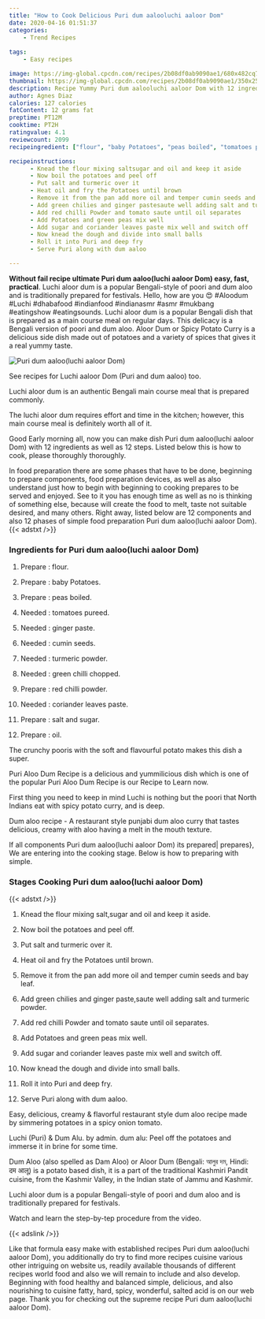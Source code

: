 ```yaml
---
title: "How to Cook Delicious Puri dum aalooluchi aaloor Dom"
date: 2020-04-16 01:51:37
categories:
    - Trend Recipes
    
tags:
    - Easy recipes

image: https://img-global.cpcdn.com/recipes/2b08df0ab9090ae1/680x482cq70/puri-dum-aalooluchi-aaloor-dom-recipe-main-photo.jpg
thumbnail: https://img-global.cpcdn.com/recipes/2b08df0ab9090ae1/350x250cq70/puri-dum-aalooluchi-aaloor-dom-recipe-main-photo.jpg
description: Recipe Yummy Puri dum aalooluchi aaloor Dom with 12 ingredients and 12 stages of easy cooking.
author: Agnes Diaz
calories: 127 calories
fatContent: 12 grams fat
preptime: PT12M
cooktime: PT2H
ratingvalue: 4.1
reviewcount: 2099
recipeingredient: ["flour", "baby Potatoes", "peas boiled", "tomatoes pureed", "ginger paste", "cumin seeds", "turmeric powder", "green chilli chopped", "red chilli powder", "coriander leaves paste", "salt and sugar", "oil"]

recipeinstructions: 
      - Knead the flour mixing saltsugar and oil and keep it aside 
      - Now boil the potatoes and peel off 
      - Put salt and turmeric over it 
      - Heat oil and fry the Potatoes until brown 
      - Remove it from the pan add more oil and temper cumin seeds and bay leaf 
      - Add green chilies and ginger pastesaute well adding salt and turmeric powder 
      - Add red chilli Powder and tomato saute until oil separates 
      - Add Potatoes and green peas mix well 
      - Add sugar and coriander leaves paste mix well and switch off 
      - Now knead the dough and divide into small balls 
      - Roll it into Puri and deep fry 
      - Serve Puri along with dum aaloo

---
```




**Without fail recipe ultimate Puri dum aaloo(luchi aaloor Dom) easy, fast, practical**. Luchi aloor dum is a popular Bengali-style of poori and dum aloo and is traditionally prepared for festivals. Hello, how are you 😍 #Aloodum #Luchi #dhabafood #indianfood #indianasmr #asmr #mukbang #eatingshow #eatingsounds. Luchi aloor dum is a popular Bengali dish that is prepared as a main course meal on regular days. This delicacy is a Bengali version of poori and dum aloo. Aloor Dum or Spicy Potato Curry is a delicious side dish made out of potatoes and a variety of spices that gives it a real yummy taste.


![Puri dum aaloo(luchi aaloor Dom)](https://img-global.cpcdn.com/recipes/2b08df0ab9090ae1/680x482cq70/puri-dum-aalooluchi-aaloor-dom-recipe-main-photo.jpg "Puri dum aaloo(luchi aaloor Dom)")



See recipes for Luchi aaloor Dom (Puri and dum aaloo) too.

Luchi aloor dum is an authentic Bengali main course meal that is prepared commonly.

The luchi aloor dum requires effort and time in the kitchen; however, this main course meal is definitely worth all of it.


Good Early morning all, now you can make dish Puri dum aaloo(luchi aaloor Dom) with 12 ingredients as well as 12 steps. Listed below this is how to cook, please thoroughly thoroughly.

In food preparation there are some phases that have to be done, beginning to prepare components, food preparation devices, as well as also understand just how to begin with beginning to cooking prepares to be served and enjoyed. See to it you has enough time as well as no is thinking of something else, because will create the food to melt, taste not suitable desired, and many others. Right away, listed below are 12 components and also 12 phases of simple food preparation Puri dum aaloo(luchi aaloor Dom).
{{< adstxt />}}

### Ingredients for Puri dum aaloo(luchi aaloor Dom)


1. Prepare  : flour.

1. Prepare  : baby Potatoes.

1. Prepare  : peas boiled.

1. Needed  : tomatoes pureed.

1. Needed  : ginger paste.

1. Needed  : cumin seeds.

1. Needed  : turmeric powder.

1. Needed  : green chilli chopped.

1. Prepare  : red chilli powder.

1. Needed  : coriander leaves paste.

1. Prepare  : salt and sugar.

1. Prepare  : oil.


The crunchy pooris with the soft and flavourful potato makes this dish a super.

Puri Aloo Dum Recipe is a delicious and yummilicious dish which is one of the popular Puri Aloo Dum Recipe is our Recipe to Learn now.

First thing you need to keep in mind Luchi is nothing but the poori that North Indians eat with spicy potato curry, and is deep.

Dum aloo recipe - A restaurant style punjabi dum aloo curry that tastes delicious, creamy with aloo having a melt in the mouth texture.


If all components Puri dum aaloo(luchi aaloor Dom) its prepared| prepares}, We are entering into the cooking stage. Below is how to preparing with simple.

### Stages Cooking Puri dum aaloo(luchi aaloor Dom)

{{< adstxt />}}


1. Knead the flour mixing salt,sugar and oil and keep it aside.



1. Now boil the potatoes and peel off.



1. Put salt and turmeric over it.



1. Heat oil and fry the Potatoes until brown.



1. Remove it from the pan add more oil and temper cumin seeds and bay leaf.



1. Add green chilies and ginger paste,saute well adding salt and turmeric powder.



1. Add red chilli Powder and tomato saute until oil separates.



1. Add Potatoes and green peas mix well.



1. Add sugar and coriander leaves paste mix well and switch off.



1. Now knead the dough and divide into small balls.



1. Roll it into Puri and deep fry.



1. Serve Puri along with dum aaloo.




Easy, delicious, creamy &amp; flavorful restaurant style dum aloo recipe made by simmering potatoes in a spicy onion tomato.

Luchi (Puri) &amp; Dum Alu. by admin. dum alu: Peel off the potatoes and immerse it in brine for some time.

Dum Aloo (also spelled as Dam Aloo) or Aloor Dum (Bengali: আলুর দম, Hindi: दम आलू) is a potato based dish, it is a part of the traditional Kashmiri Pandit cuisine, from the Kashmir Valley, in the Indian state of Jammu and Kashmir.

Luchi aloor dum is a popular Bengali-style of poori and dum aloo and is traditionally prepared for festivals.

Watch and learn the step-by-tep procedure from the video.


{{< adslink />}}

Like that formula easy make with established recipes Puri dum aaloo(luchi aaloor Dom), you additionally do try to find more recipes cuisine various other intriguing on website us, readily available thousands of different recipes world food and also we will remain to include and also develop. Beginning with food healthy and balanced simple, delicious, and also nourishing to cuisine fatty, hard, spicy, wonderful, salted acid is on our web page. Thank you for checking out the supreme recipe Puri dum aaloo(luchi aaloor Dom).
